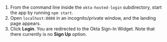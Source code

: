 1. From the command line inside the `okta-hosted-login` subdirectory, start the <StackSelector snippet="applang" noSelector inline /> app by running `npm start`.
2. Open `localhost:8080` in an incognito/private window, and the <StackSelector snippet="applang" noSelector inline /> landing page appears.
3. Click **Login**. You are redirected to the Okta Sign-In Widget. Note that there currently is no **Sign Up** option.
